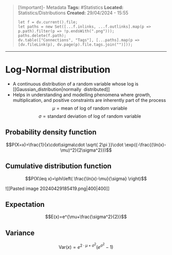 > [!important]- Metadata
> **Tags:** #Statistics 
> **Located:** Statistics/Distributions
> **Created:** 29/04/2024 - 15:55
> ```dataviewjs
> let f = dv.current().file;
> let paths = new Set([...f.inlinks, ...f.outlinks].map(p => p.path).filter(p => !p.endsWith(".png")));
> paths.delete(f.path);
> dv.table(["Connections", "Tags"], [...paths].map(p => [dv.fileLink(p), dv.page(p).file.tags.join("")]));
> ```

___
# Log-Normal distribution
- A continuous distribution of a random variable whose log is [[Gaussian_distribution|normally  distributed]]
- Helps in understanding and modelling phenomena where growth, multiplication, and positive constraints are inherently part of the process
$$\mu=\text{mean of log of random variable}$$
$$\sigma=\text{standard deviation of log of random variable}$$
## Probability density function
$$P(X=x)=\frac{1}{x\cdot\sigma\cdot \sqrt{ 2\pi }}\cdot \exp({-\frac{(\ln(x)-\mu)^2}{2\sigma^2}})$$

## Cumulative distribution function
$$P(X\leq x)=\phi\left( \frac{\ln(x)-\mu}{\sigma} \right)$$


![[Pasted image 20240429185419.png|400|400]]


## Expectation
$$E(x)=e^{\mu+\frac{\sigma^2}{2}}$$

## Variance
$$\text{Var}(x)=e^{2\cdot\mu+\sigma^2}(e^{\sigma^2}-1)$$